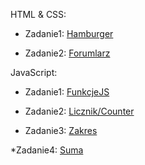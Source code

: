 <!-- rOZWIĄZANIA -->
HTML & CSS:

* Zadanie1: [Hamburger](https://mrosiak546.github.io/ITNAF_HTML_CSS/zad1/)

* Zadanie2: [Forumlarz](https://mrosiak546.github.io/ITNAF_HTML_CSS/zad2/)

JavaScript:

* Zadanie1: [FunkcjeJS](https://mrosiak546.github.io/ITNAF_HTML_CSS/zad3/)

* Zadanie2: [Licznik/Counter](https://mrosiak546.github.io/ITNAF_HTML_CSS/zad4/)

* Zadanie3: [Zakres](https://mrosiak546.github.io/ITNAF_HTML_CSS/zad5/)

*Zadanie4: [Suma](https://mrosiak546.github.io/ITNAF_HTML_CSS/suma/)

